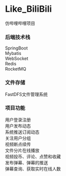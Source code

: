 # Like_BiliBili
仿哔哩哔哩项目

### 后端技术栈
 SpringBoot <br/>
 Mybatis <br/>
 WebSocket <br/>
 Redis <br/>
 RocketMQ <br/>

### 文件存储
 FastDFS文件管理系统

### 项目功能
 用户登录注册 <br/>
 用户发布动态 <br/>
 系统推送订阅动态 <br/>
 关注用户分组 <br/>
 视频断点续传 <br/>
 文件分片在线播放 <br/>
 视频投币、评论、点赞和收藏 <br/>
 发布弹幕、弹幕的推送 <br/>
 弹幕查询、获取实时在线人数 <br/>



